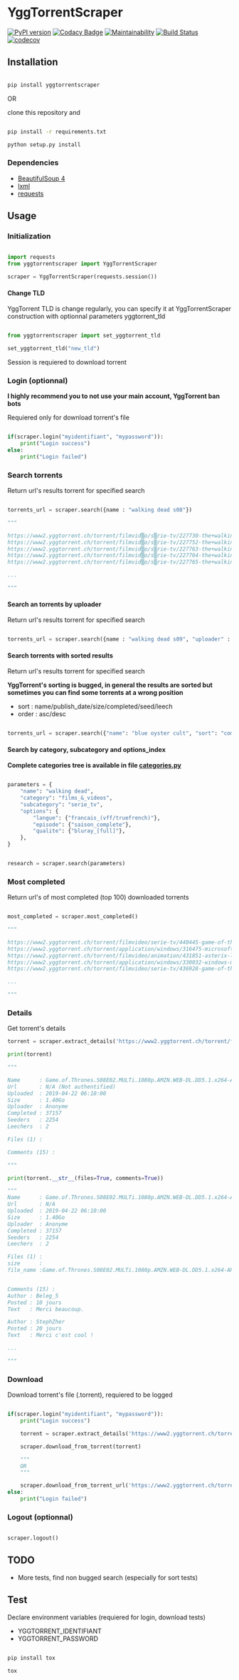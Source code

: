 # YggTorrentScraper

[![PyPI version](https://badge.fury.io/py/yggtorrentscraper.svg)](https://badge.fury.io/py/yggtorrentscraper)
[![Codacy Badge](https://api.codacy.com/project/badge/Grade/2d860dc88dfa467eb07105f559ba352a)](https://www.codacy.com/app/Harkame/YggTorrentScraper?utm_source=github.com&amp;utm_medium=referral&amp;utm_content=Harkame/YggTorrentScraper&amp;utm_campaign=Badge_Grade)
[![Maintainability](https://api.codeclimate.com/v1/badges/341218ef79de77052e43/maintainability)](https://codeclimate.com/github/Harkame/YggTorrentScraper/maintainability)
[![Build Status](https://travis-ci.org/Harkame/YggTorrentScraper.svg?branch=master)](https://travis-ci.org/Harkame/YggTorrentScraper)
[![codecov](https://codecov.io/gh/Harkame/YggTorrentScraper/branch/master/graph/badge.svg)](https://codecov.io/gh/Harkame/YggTorrentScraper)

## Installation

``` bash

pip install yggtorrentscraper

```

OR

clone this repository and

``` bash

pip install -r requirements.txt

python setup.py install

```

### Dependencies

-   [BeautifulSoup 4](https://www.crummy.com/software/BeautifulSoup/bs4/doc/)
-   [lxml](https://github.com/lxml/lxml.git)
-   [requests](https://github.com/psf/requests.git)

## Usage

### Initialization

``` python

import requests
from yggtorrentscraper import YggTorrentScraper

scraper = YggTorrentScraper(requests.session())

```

#### Change TLD

YggTorrent TLD is change regularly, you can specify it at YggTorrentScraper construction with optionnal parameters yggtorrent_tld

``` python

from yggtorrentscraper import set_yggtorrent_tld

set_yggtorrent_tld("new_tld")

```

Session is requiered to download torrent

### Login (optionnal)

**I highly recommend you to not use your main account, YggTorrent ban bots**

Requiered only for download torrent's file

``` python

if(scraper.login("myidentifiant", "mypassword")):
    print("Login success")
else:
    print("Login failed")

```

### Search torrents

Return url's results torrent for specified search

``` python

torrents_url = scraper.search({name : "walking dead s08"})

"""

https://www2.yggtorrent.ch/torrent/filmvid▒o/s▒rie-tv/227730-the+walking+dead+s08+complete+vostfr+proper+720p+hdtv+x264-expm5
https://www2.yggtorrent.ch/torrent/filmvid▒o/s▒rie-tv/227752-the+walking+dead+s08+complete+vostfr+proper+hdtv+xvid-expm5
https://www2.yggtorrent.ch/torrent/filmvid▒o/s▒rie-tv/227763-the+walking+dead+s08+vostfr+web-dl+x264-ark01
https://www2.yggtorrent.ch/torrent/filmvid▒o/s▒rie-tv/227764-the+walking+dead+s08+vostfr+720p+amzn+web-dl+dd5+1+h264-ark01
https://www2.yggtorrent.ch/torrent/filmvid▒o/s▒rie-tv/227765-the+walking+dead+s08+vostfr+1080p+amzn+web-dl+ddp5+1+h264-ark01

...

"""

```

#### Search an torrents by uploader

Return url's results torrent for specified search

``` python

torrents_url = scraper.search({name : "walking dead s09", "uploader" : 'brandit'})

```

#### Search torrents with sorted results

Return url's results torrent for specified search

**YggTorrent's sorting is bugged, in general the results are sorted but sometimes you can find some torrents at a wrong position**

-   sort : name/publish_date/size/completed/seed/leech
-   order : asc/desc

``` python

torrents_url = scraper.search({"name": "blue oyster cult", "sort": "completed", "order": "desc"})

```

#### Search by category, subcategory and options_index

**Complete categories tree is available in file [categories.py](https://github.com/Harkame/YggTorrentScraper/blob/master/yggtorrentscraper/categories.py)**

``` python

parameters = {
    "name": "walking dead",
    "category": "films_&_videos",
    "subcategory": "serie_tv",
    "options": {
        "langue": {"francais_(vff/truefrench)"},
        "episode": {"saison_complete"},
        "qualite": {"bluray_[full]"},
    },
}


research = scraper.search(parameters)

```

### Most completed

Return url's of most completed (top 100) downloaded torrents

``` python

most_completed = scraper.most_completed()

"""

https://www2.yggtorrent.ch/torrent/filmvideo/serie-tv/440445-game-of-thrones-s08e02-multi-1080p-amzn-web-dl-dd5-1-x264-ark01
https://www2.yggtorrent.ch/torrent/application/windows/316475-microsoft-toolkit-v2-6-4-activateur-office-2016---2019-windows-10
https://www2.yggtorrent.ch/torrent/filmvideo/animation/431851-asterix-le-secret-de-la-potion-magique-2018-french-1080p-hdlight-x264-ac3-toxic
https://www2.yggtorrent.ch/torrent/application/windows/330032-windows-microsoft-office-2019-build-10730-20102-activation-francais
https://www2.yggtorrent.ch/torrent/filmvideo/serie-tv/436928-game-of-thrones-s08e01-multi-1080p-amzn-web-dl-dd5-1-h264-ark01

...

"""

```

### Details

Get torrent's details

``` python
torrent = scraper.extract_details('https://www2.yggtorrent.ch/torrent/filmvideo/serie-tv/440445-game-of-thrones-s08e02-multi-1080p-amzn-web-dl-dd5-1-x264-ark01')

print(torrent)

"""

Name      : Game.of.Thrones.S08E02.MULTi.1080p.AMZN.WEB-DL.DD5.1.x264-ARK01
Url       : N/A (Not authentified)
Uploaded  : 2019-04-22 06:10:00
Size      : 1.40Go
Uploader  : Anonyme
Completed : 37157
Seeders   : 2254
Leechers  : 2

Files (1) :

Comments (15) :

"""

print(torrent.__str__(files=True, comments=True))

"""
Name      : Game.of.Thrones.S08E02.MULTi.1080p.AMZN.WEB-DL.DD5.1.x264-ARK01
Url       : N/A
Uploaded  : 2019-04-22 06:10:00
Size      : 1.40Go
Uploader  : Anonyme
Completed : 37157
Seeders   : 2254
Leechers  : 2

Files (1) :
size      :
file_name :Game.of.Thrones.S08E02.MULTi.1080p.AMZN.WEB-DL.DD5.1.x264-ARK01.mkv"}


Comments (15) :
Author : Beleg_5
Posted : 10 jours
Text   : Merci beaucoup.

Author : StephZher
Posted : 20 jours
Text   : Merci c'est cool !

...

"""

```

### Download

Download torrent's file (.torrent), requiered to be logged

``` python

if(scraper.login("myidentifiant", "mypassword")):
    print("Login success")

    torrent = scraper.extract_details('https://www2.yggtorrent.ch/torrent/filmvideo/serie-tv/440445-game-of-thrones-s08e02-multi-1080p-amzn-web-dl-dd5-1-x264-ark01')

    scraper.download_from_torrent(torrent)

    """
    OR
    """

    scraper.download_from_torrent_url('https://www2.yggtorrent.ch/torrent/filmvideo/serie-tv/440445-game-of-thrones-s08e02-multi-1080p-amzn-web-dl-dd5-1-x264-ark01')
else:
    print("Login failed")

```

### Logout (optionnal)

``` python

scraper.logout()

```

## TODO

-   More tests, find non bugged search (especially for sort tests)

## Test

Declare environment variables (requiered for login, download tests)

-   YGGTORRENT_IDENTIFIANT
-   YGGTORRENT_PASSWORD

``` bash

pip install tox

tox

```

